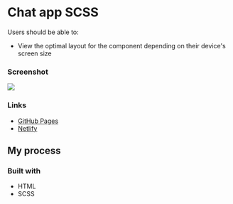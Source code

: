 # Chat app SCSS

Users should be able to:

- View the optimal layout for the component depending on their device's screen size

### Screenshot

![](./screenshot.jpg)

### Links

- [GitHub Pages](https://github.com/wonder-filka/Chat-app)
- [Netlify](https://comfy-elf-85a4d8.netlify.app/)

## My process

### Built with

- HTML
- SCSS
